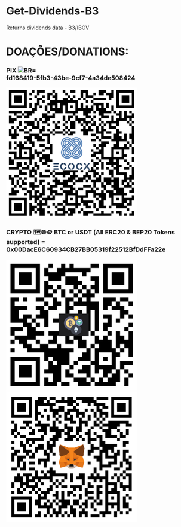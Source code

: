 
# Get-Dividends-B3
Returns dividends data - B3/IBOV


# DOAÇÕES/DONATIONS:
<p align="left">
  <h3>PIX <img src="https://cdn-icons-png.flaticon.com/512/197/197386.png" width="20" title="BR">= <br>fd168419-5fb3-43be-9cf7-4a34de508424</h3>
  <img src="./images/Pix.png" width="350" title="PIX">
  
  <h3>CRYPTO 🗺️🌐🪙 BTC or USDT (All ERC20 & BEP20 Tokens supported) =<br>0x00DacE6C60934CB27BB05319f22512BfDdFFa22e</h3>
</p>
<p float="left">
  <img src="./images/Address.png" width="350" title="Address">
  <img src="./images/MetaMask.png" width="350" title="MetaMask">
</p>



